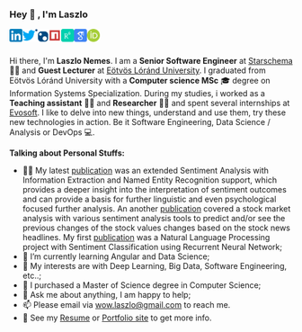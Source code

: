 ### Hey 👋 , I'm Laszlo

<a href="https://www.linkedin.com/in/laszlo-nemes/">
  <img align="left" alt="NemesLaszlo's LinkdeIn" width="23px" src="https://github.com/NemesLaszlo/NemesLaszlo/blob/master/icons/linkedin.svg" />
</a>
<a href="https://twitter.com/Leslie_Nemes">
  <img align="left" alt="NemesLaszlo's Twitter" width="23px" src="https://github.com/NemesLaszlo/NemesLaszlo/blob/master/icons/twitter.svg" />
</a>
<a href="https://www.nuget.org/profiles/NemesLaszlo">
  <img align="left" alt="NemesLaszlo's Nuget" width="23px" src="https://github.com/NemesLaszlo/NemesLaszlo/blob/master/icons/nuget.svg" />
</a>
<a href="https://www.npmjs.com/~nemeslaszlo">
  <img align="left" alt="NemesLaszlo's Npm" width="23px" src="https://github.com/NemesLaszlo/NemesLaszlo/blob/master/icons/npm.svg" />
</a>
<a href="https://www.researchgate.net/profile/Laszlo-Nemes-4">
  <img align="left" alt="NemesLaszlo's ResearchGate" width="23px" src="https://github.com/NemesLaszlo/NemesLaszlo/blob/master/icons/researchgate.svg" />
</a>
<a href="https://scholar.google.hu/citations?user=Q3FgtVUAAAAJ&hl=en">
  <img align="left" alt="NemesLaszlo's Google Scholar" width="23px" src="https://github.com/NemesLaszlo/NemesLaszlo/blob/master/icons/google_scholar.svg" />
</a>
<a href="https://orcid.org/0000-0001-6167-9369/">
  <img align="left" alt="NemesLaszlo's Orcid" width="23px" src="https://github.com/NemesLaszlo/NemesLaszlo/blob/master/icons/orcid.svg" />
</a>

<br />
<br />

Hi there, I'm **Laszlo Nemes**. I am a **Senior Software Engineer** at [Starschema](https://starschema.com/) 👨‍💻 and **Guest Lecturer** at [Eötvös Lóránd University](https://www.inf.elte.hu/). I graduated from Eötvös Lóránd University with a **Computer science MSc** 🎓 degree on Information Systems Specialization. During my studies, i worked as a **Teaching assistant** 👨‍🏫 and **Researcher** 👨‍🔬 and spent several internships at [Evosoft](https://www.evosoft.hu/). I like to delve into new things, understand and use them, try these new technologies in action. Be it Software Engineering, Data Science / Analysis or DevOps 💻.
  
  **Talking about Personal Stuffs:**

- 👨‍💻 My latest [publication](https://www.mdpi.com/2076-3417/11/22/11017) was an extended Sentiment Analysis with Information Extraction and Named Entity Recognition support, which provides a deeper insight into the interpretation of sentiment outcomes and can provide a basis for further linguistic and even psychological focused further analysis. An another [publication](https://www.tandfonline.com/doi/full/10.1080/24751839.2021.1874252) covered a stock market analysis with various sentiment analysis tools to predict and/or see the previous changes of the stock values changes based on the stock news headlines. My first [publication](https://www.tandfonline.com/doi/full/10.1080/24751839.2020.1790793) was a Natural Language Processing project with Sentiment Classification using Recurrent Neural Network;
- 🌱 I’m currently learning Angular and Data Science; 
- 🤔 My interests are with Deep Learning, Big Data, Software Engineering, etc..;
- 💼 I purchased a Master of Science degree in Computer Science;
- 💬 Ask me about anything, I am happy to help;
- 📫 Please email via wow.laszlo@gmail.com to reach me.
- 📝 See my [Resume](https://laszlonemes.com/assets/CV%20-Eng.pdf) or [Portfolio site](https://laszlonemes.com) to get more info.

